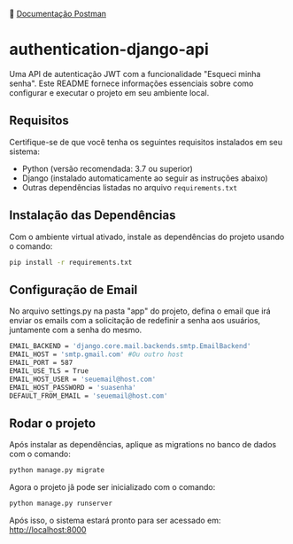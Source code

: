 📖 [Documentação Postman](https://documenter.getpostman.com/view/33022213/2sA3XWdekL)
# authentication-django-api

Uma API de autenticação JWT com a funcionalidade "Esqueci minha senha". Este README fornece informações essenciais sobre como configurar e executar o projeto em seu ambiente local.

## Requisitos

Certifique-se de que você tenha os seguintes requisitos instalados em seu sistema:

- Python (versão recomendada: 3.7 ou superior)
- Django (instalado automaticamente ao seguir as instruções abaixo)
- Outras dependências listadas no arquivo `requirements.txt`


## Instalação das Dependências

Com o ambiente virtual ativado, instale as dependências do projeto usando o comando:
```bash
pip install -r requirements.txt
```


## Configuração de Email

No arquivo settings.py na pasta "app" do projeto, defina o email que irá enviar os emails com a solicitação de redefinir a senha aos usuários, juntamente com a senha do mesmo.
```bash
EMAIL_BACKEND = 'django.core.mail.backends.smtp.EmailBackend'
EMAIL_HOST = 'smtp.gmail.com' #Ou outro host
EMAIL_PORT = 587
EMAIL_USE_TLS = True
EMAIL_HOST_USER = 'seuemail@host.com'
EMAIL_HOST_PASSWORD = 'suasenha'
DEFAULT_FROM_EMAIL = 'seuemail@host.com'
```


## Rodar o projeto

Após instalar as dependências, aplique as migrations no banco de dados com o comando:
```bash
python manage.py migrate
```

Agora o projeto jã pode ser inicializado com o comando:
```bash
python manage.py runserver
```

Após isso, o sistema estará pronto para ser acessado em:
[http://localhost:8000](http://localhost:8000)
